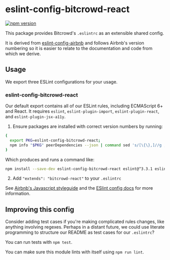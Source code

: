 # eslint-config-bitcrowd-react

[![npm version](https://badge.fury.io/js/eslint-config-bitcrowd-react.svg)](http://badge.fury.io/js/eslint-config-bitcrowd-react)

This package provides Bitcrowd's `.eslintrc` as an extensible shared config.

It is derived from [eslint-config-airbnb](https://github.com/airbnb/javascript/tree/master/packages/eslint-config-airbnb) and follows Airbnb's version numbering so it is easier to relate to the documentation and code from which we derive.

## Usage

We export three ESLint configurations for your usage.

### eslint-config-bitcrowd-react

Our default export contains all of our ESLint rules, including ECMAScript 6+ and React. It requires `eslint`, `eslint-plugin-import`, `eslint-plugin-react`, and `eslint-plugin-jsx-a11y`.

1. Ensure packages are installed with correct version numbers by running:
  ```sh
  (
    export PKG=eslint-config-bitcrowd-react;
    npm info "$PKG" peerDependencies --json | command sed 's/[\{\},]//g ; s/: /@/g' | xargs npm install --save-dev "$PKG"
  )
  ```

  Which produces and runs a command like:

  ```sh
  npm install --save-dev eslint-config-bitcrowd-react eslint@^3.3.1 eslint-plugin-jsx-a11y@^2.1.0 eslint-plugin-import@^1.13.0 eslint-plugin-react@^6.1.0
  ```

2. Add `"extends": "bitcrowd-react"` to your `.eslintrc`

See [Airbnb's Javascript styleguide](https://github.com/airbnb/javascript) and
the [ESlint config docs](http://eslint.org/docs/user-guide/configuring#extending-configuration-files)
for more information.

## Improving this config

Consider adding test cases if you're making complicated rules changes, like anything involving regexes. Perhaps in a distant future, we could use literate programming to structure our README as test cases for our `.eslintrc`?

You can run tests with `npm test`.

You can make sure this module lints with itself using `npm run lint`.
